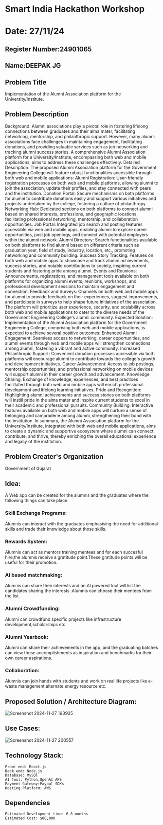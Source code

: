 # Smart India Hackathon Workshop
# Date: 27/11/24
## Register Number:24901065
## Name:DEEPAK JG
## Problem Title
Implementation of the Alumni Association platform for the University/Institute.
## Problem Description
Background: Alumni associations play a pivotal role in fostering lifelong connections between graduates and their alma mater, facilitating networking, mentorship, and philanthropic support. However, many alumni associations face challenges in maintaining engagement, facilitating donations, and providing valuable services such as job networking and tracking alumni success stories. A comprehensive Alumni Association platform for a University/Institute, encompassing both web and mobile applications, aims to address these challenges effectively. Detailed Description: The proposed Alumni Association platform for the Government Engineering College will feature robust functionalities accessible through both web and mobile applications: Alumni Registration: User-friendly registration processes on both web and mobile platforms, allowing alumni to join the association, update their profiles, and stay connected with peers and the institution. Donation Portal: Secure mechanisms on both platforms for alumni to contribute donations easily and support various initiatives and projects undertaken by the college, fostering a culture of philanthropy. Networking Hub: Dedicated sections on both platforms to connect alumni based on shared interests, professions, and geographic locations, facilitating professional networking, mentorship, and collaboration opportunities. Job Portal: Integrated job search and posting features accessible via web and mobile apps, enabling alumni to explore career opportunities, post job openings, and connect with potential employers within the alumni network. Alumni Directory: Search functionalities available on both platforms to find alumni based on different criteria such as graduation year, field of study, industry, location, etc., promoting networking and community building. Success Story Tracking: Features on both web and mobile apps to showcase and track alumni achievements, success stories, and notable contributions to society, inspiring current students and fostering pride among alumni. Events and Reunions: Announcements, registrations, and management tools available on both platforms for organizing alumni events, reunions, workshops, and professional development sessions to maintain engagement and connection. Feedback and Surveys: Channels on both web and mobile apps for alumni to provide feedback on their experiences, suggest improvements, and participate in surveys to help shape future initiatives of the association. The platform will prioritize user experience, security, and scalability across both web and mobile applications to cater to the diverse needs of the Government Engineering College's alumni community. Expected Solution: Implementation of the Alumni Association platform for the Government Engineering College, comprising both web and mobile applications, is expected to achieve several positive outcomes: Enhanced Alumni Engagement: Seamless access to networking, career opportunities, and alumni events through web and mobile apps will strengthen connections among alumni, fostering a vibrant and active community. Increased Philanthropic Support: Convenient donation processes accessible via both platforms will encourage alumni to contribute towards the college's growth and development initiatives. Career Advancement: Access to job postings, mentorship opportunities, and professional networking on mobile devices will support alumni in their career growth and advancement. Knowledge Sharing: Exchange of knowledge, experiences, and best practices facilitated through both web and mobile apps will enrich professional development and lifelong learning initiatives. Pride and Recognition: Highlighting alumni achievements and success stories on both platforms will instill pride in the alma mater and inspire current students to excel in their academic and professional pursuits. Community Building: Interactive features available on both web and mobile apps will nurture a sense of belonging and camaraderie among alumni, strengthening their bond with the institution. In summary, the Alumni Association platform for the University/Institute, integrated with both web and mobile applications, aims to create a dynamic and supportive ecosystem where alumni can connect, contribute, and thrive, thereby enriching the overall educational experience and legacy of the institution.
## Problem Creater's Organization
Government of Gujarat

## Idea:

A Web app can be created for the alumnis and the graduates where the following things can take place:
### Skill Exchange Programs:
Alumnis can interact with the graduates emphasising the need for additional skills and trade their knowledge about those skills.
### Rewards System:
Alumnis can act as mentors training mentees and for each succesful hire,the alumnis receive a gratitude point.These gratitude points will be useful for their promotion.
### AI based matchmaking:
Alumnis can share their interests and an AI powered tool will list the candidates sharing the interests .Alumnis can choose their mentees from the list.
### Alumni Crowdfunding:
Alumni can crowdfund specific projects like infrastructure development,scholarships etc.
### Alumni Yearbook:
Alumni can share their achievements in the app, and the graduating batches can view these accomplishments as inspiration and benchmarks for their own career aspirations.
### Collaboration:
Alumnis can join hands with students and work on real life projects like e-waste management,alternate energy resource etc.

## Proposed Solution / Architecture Diagram:

![Screenshot 2024-11-27 193935](https://github.com/user-attachments/assets/433e1aa7-0b22-4cb0-af75-d65fb8d24ec7)


## Use Cases:

![Screenshot 2024-11-27 200557](https://github.com/user-attachments/assets/0f4aefbb-96e7-4a70-8410-cd897147dfc0)


## Technology Stack:
~~~
Front end: React.js
Back end: Node.js
Database: MySQl
AI Tool: Python,OpenAI APS
Payment Gateway:Paypal SDKs
Hosting Platform: AWS
~~~

## Dependencies
~~~
Estimated Development time: 6-8 months
Estimated Cost: $80,000
~~~
